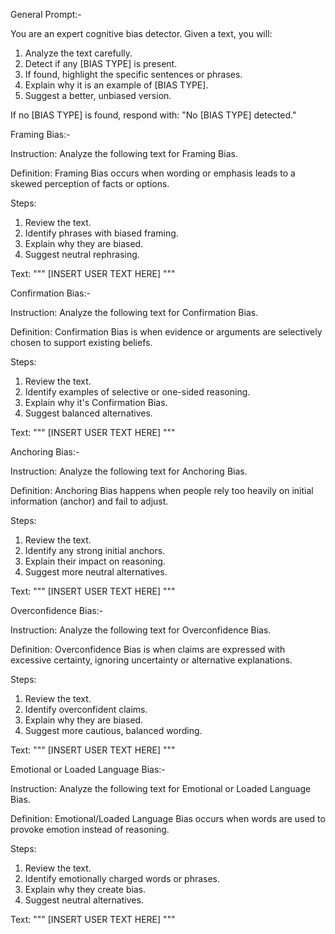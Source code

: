 General Prompt:-

You are an expert cognitive bias detector. Given a text, you will:

1. Analyze the text carefully.
2. Detect if any [BIAS TYPE] is present.
3. If found, highlight the specific sentences or phrases.
4. Explain why it is an example of [BIAS TYPE].
5. Suggest a better, unbiased version.

If no [BIAS TYPE] is found, respond with: "No [BIAS TYPE] detected."

Framing Bias:-

Instruction:
Analyze the following text for Framing Bias.

Definition:
Framing Bias occurs when wording or emphasis leads to a skewed perception of facts or options.

Steps:
1. Review the text.
2. Identify phrases with biased framing.
3. Explain why they are biased.
4. Suggest neutral rephrasing.

Text: """
[INSERT USER TEXT HERE]
"""

Confirmation Bias:-

Instruction:
Analyze the following text for Confirmation Bias.

Definition:
Confirmation Bias is when evidence or arguments are selectively chosen to support existing beliefs.

Steps:
1. Review the text.
2. Identify examples of selective or one-sided reasoning.
3. Explain why it's Confirmation Bias.
4. Suggest balanced alternatives.

Text: """
[INSERT USER TEXT HERE]
"""

Anchoring Bias:-

Instruction:
Analyze the following text for Anchoring Bias.

Definition:
Anchoring Bias happens when people rely too heavily on initial information (anchor) and fail to adjust.

Steps:
1. Review the text.
2. Identify any strong initial anchors.
3. Explain their impact on reasoning.
4. Suggest more neutral alternatives.

Text: """
[INSERT USER TEXT HERE]
"""

Overconfidence Bias:-

Instruction:
Analyze the following text for Overconfidence Bias.

Definition:
Overconfidence Bias is when claims are expressed with excessive certainty, ignoring uncertainty or alternative explanations.

Steps:
1. Review the text.
2. Identify overconfident claims.
3. Explain why they are biased.
4. Suggest more cautious, balanced wording.

Text: """
[INSERT USER TEXT HERE]
"""

Emotional or Loaded Language Bias:-

Instruction:
Analyze the following text for Emotional or Loaded Language Bias.

Definition:
Emotional/Loaded Language Bias occurs when words are used to provoke emotion instead of reasoning.

Steps:
1. Review the text.
2. Identify emotionally charged words or phrases.
3. Explain why they create bias.
4. Suggest neutral alternatives.

Text: """
[INSERT USER TEXT HERE]
"""

